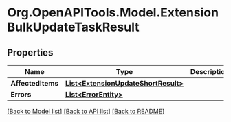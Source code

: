 
# Org.OpenAPITools.Model.ExtensionBulkUpdateTaskResult

## Properties

Name | Type | Description | Notes
------------ | ------------- | ------------- | -------------
**AffectedItems** | [**List&lt;ExtensionUpdateShortResult&gt;**](ExtensionUpdateShortResult.md) |  | [optional] 
**Errors** | [**List&lt;ErrorEntity&gt;**](ErrorEntity.md) |  | [optional] 

[[Back to Model list]](../README.md#documentation-for-models)
[[Back to API list]](../README.md#documentation-for-api-endpoints)
[[Back to README]](../README.md)

